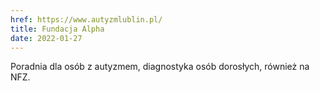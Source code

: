 ```yaml
---
href: https://www.autyzmlublin.pl/
title: Fundacja Alpha
date: 2022-01-27
---
```

Poradnia dla osób z autyzmem, diagnostyka osób dorosłych, również na NFZ.
